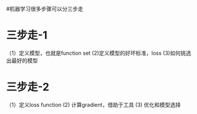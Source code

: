 #机器学习很多步骤可以分三步走

# 三步走-1
（1）定义模型，也就是function set
 (2)定义模型的好坏标准，loss
 (3)如何挑选出最好的模型

# 三步走-2
 （1）定义loss function
  (2) 计算gradient，借助于工具
  (3) 优化和模型选择
